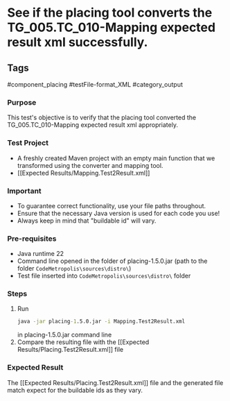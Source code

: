 # See if the placing tool converts the TG_005.TC_010-Mapping expected result xml successfully.

## Tags
#component_placing #testFile-format_XML #category_output

### Purpose
This test's objective is to verify that the placing tool converted the TG_005.TC_010-Mapping expected result xml appropriately.

### Test Project
- A freshly created Maven project with an empty main function that we transformed using the converter and mapping tool.
- [[Expected Results/Mapping.Test2Result.xml]]

### Important
- To guarantee correct functionality, use your file paths throughout.  
- Ensure that the necessary Java version is used for each code you use!
- Always keep in mind that "buildable id" will vary.

### Pre-requisites
- Java runtime 22
- Command line opened in the folder of placing-1.5.0.jar (path to the folder `CodeMetropolis\sources\distro\`)
- Test file inserted into `CodeMetropolis\sources\distro\` folder

### Steps
1. Run
	```cmd
	java -jar placing-1.5.0.jar -i Mapping.Test2Result.xml
	```
	in placing-1.5.0.jar command line
2. Compare the resulting file with the [[Expected Results/Placing.Test2Result.xml]] file

### Expected Result
The [[Expected Results/Placing.Test2Result.xml]] file and the generated file match expect for the buildable ids as they vary.
